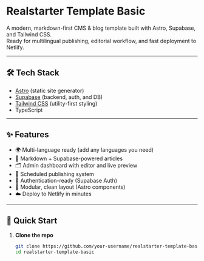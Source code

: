# Realstarter Template Basic

A modern, markdown-first CMS & blog template built with Astro, Supabase, and Tailwind CSS.  
Ready for multilingual publishing, editorial workflow, and fast deployment to Netlify.

---

## 🛠 Tech Stack

- [Astro](https://astro.build/) (static site generator)
- [Supabase](https://supabase.com/) (backend, auth, and DB)
- [Tailwind CSS](https://tailwindcss.com/) (utility-first styling)
- TypeScript

---

## ✨ Features

- 🌍 Multi-language ready (add any languages you need)
- 📝 Markdown + Supabase-powered articles
- 🗂 Admin dashboard with editor and live preview
- 📆 Scheduled publishing system
- 🔐 Authentication-ready (Supabase Auth)
- 💅 Modular, clean layout (Astro components)
- ☁️ Deploy to Netlify in minutes

---

## 🚀 Quick Start

1. **Clone the repo**
   ```bash
   git clone https://github.com/your-username/realstarter-template-basic.git
   cd realstarter-template-basic
